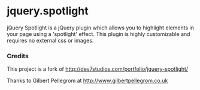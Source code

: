 jquery.spotlight
================

jQuery Spotlight is a jQuery plugin which allows you to highlight elements in your page using a 'spotlight' effect. This plugin is highly customizable and requires no external css or images.

### Credits
This project is a fork of http://dev7studios.com/portfolio/jquery-spotlight/

Thanks to Gilbert Pellegrom at http://www.gilbertpellegrom.co.uk
